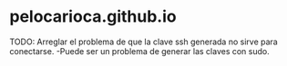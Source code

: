 # pelocarioca.github.io

TODO:
Arreglar el problema de que la clave ssh generada no sirve para conectarse.
    -Puede ser un problema de generar las claves con sudo.
    
